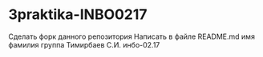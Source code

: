 # 3praktika-INBO0217

Сделать форк данного репозитория Написать в файле README.md имя фамилия группа
Тимирбаев С.И. инбо-02.17
